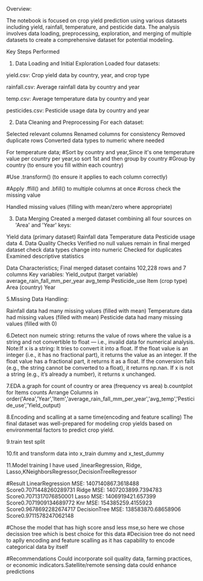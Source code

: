 
Overview:

The notebook is focused on crop yield prediction using various datasets including yield, rainfall, temperature, and pesticide data. The analysis involves data loading, preprocessing, exploration, and merging of multiple datasets to create a comprehensive dataset for potential modeling.

Key Steps Performed
1. Data Loading and Initial Exploration
Loaded four datasets:

yield.csv: Crop yield data by country, year, and crop type

rainfall.csv: Average rainfall data by country and year

temp.csv: Average temperature data by country and year

pesticides.csv: Pesticide usage data by country and year

2. Data Cleaning and Preprocessing
For each dataset:

Selected relevant columns
Renamed columns for consistency
Removed duplicate rows
Converted data types to numeric where needed

For temperature data;
#Sort by country and year,Since it's one temperature value per country per year,so sort 1st and then group by country
#Group by country (to ensure you fill within each country)

#Use .transform() (to ensure it applies to each column correctly)

#Apply .ffill() and .bfill() to multiple columns at once
#cross check the missing value

Handled missing values (filling with mean/zero where appropriate)


3. Data Merging
Created a merged dataset combining all four sources on 'Area' and 'Year' keys:

Yield data (primary dataset)
Rainfall data
Temperature data
Pesticide usage data
4. Data Quality Checks
Verified no null values remain in final merged dataset
check data types change into numeric
Checked for duplicates
Examined descriptive statistics

Data Characteristics;
Final merged dataset contains 102,228 rows and 7 columns
Key variables:
Yield_output (target variable)
average_rain_fall_mm_per_year
avg_temp
Pesticide_use
Item (crop type)
Area (country)
Year

5.Missing Data Handling:

Rainfall data had many missing values (filled with mean)
Temperature data had missing values (filled with mean)
Pesticide data had many missing values (filled with 0)

6.Detect non numeic string:
returns the value of rows where the value is a string and not convertible to float — i.e., invalid data for numerical analysis.
Note:If x is a string:
It tries to convert it into a float.
If the float value is an integer (i.e., it has no fractional part), it returns the value as an integer.
If the float value has a fractional part, it returns it as a float.
If the conversion fails (e.g., the string cannot be converted to a float), it returns np.nan.
If x is not a string (e.g., it’s already a number), it returns x unchanged.

7.EDA
a.graph for count of country or area (frequency vs area)
b.countplot for  Items counts
Arrange Columns  in order('Area','Year','Item','average_rain_fall_mm_per_year','avg_temp','Pesticide_use','Yield_output)

8.Encoding and scalling at a same time(encoding and feature scalling)
The final dataset was well-prepared for modeling crop yields based on environmental factors to predict crop yield.

9.train test split

10.fit and transform data into x_train dummy and x_test_dummy

11.Model training
I have used ,linearRegression, Ridge, Lasso,KNeighborsRegressor,DecisionTreeRegressor

#Result
LinearRegression MSE: 1407140867.3618488 Score0.7071448260289731
Ridge MSE: 1407203899.7394783 Score0.7071317076850001
Lasso MSE: 1406919421.657399 Score0.7071909134689772
Knr MSE: 154385259.4155923 Score0.9678692282674717
DecisionTree MSE: 138583870.68658906 Score0.9711578247062148

#Chose the model that has high score ansd less mse,so here we chose decission tree which is best choice for this data #Decision tree do not need to aplly encoding and feature scalling as it has capability to encode categorical data by itself

#Recommendations
Could incorporate soil quality data, farming practices, or economic indicators.Satellite/remote sensing data could enhance predictions
